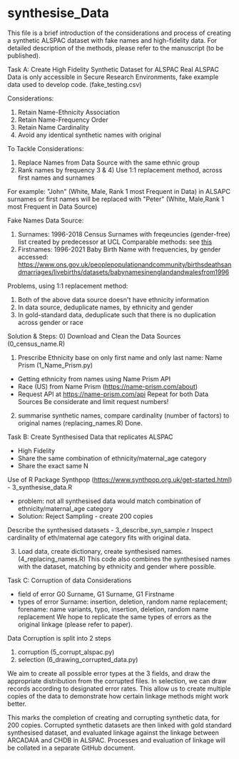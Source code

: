 # synthesise_Data
This file is a brief introduction of the considerations and process of creating a synthetic ALSPAC dataset with fake names and high-fidelity data.
For detailed description of the methods, please refer to the manuscript (to be published).

Task A: Create High Fidelity Synthetic Dataset for ALSPAC
Real ALSPAC Data is only accessible in Secure Research Environments, fake example data used to develop code. (fake_testing.csv)

Considerations: 
1) Retain Name-Ethnicity Association
2) Retain Name-Frequency Order
3) Retain Name Cardinality
4) Avoid any identical synthetic names with original

To Tackle Considerations:
1) Replace Names from Data Source with the same ethnic group
2) Rank names by frequency
3 & 4) Use 1:1 replacement method, across first names and surnames

For example:
"John" (White, Male, Rank 1 most Frequent in Data) in ALSAPC surnames or first names will be replaced with 
"Peter" (White, Male,Rank 1 most Frequent in Data Source)

Fake Names Data Source:
1) Surnames: 1996-2018 Census Surnames with freqeuncies (gender-free)
list created by predecessor at UCL
Comparable methods: see [this]([url](https://eprints.lse.ac.uk/115497/1/WP_342.pdf)) 
3) Firstnames: 1996-2021 Baby Birth Name with frequencies, by gender
accessed: https://www.ons.gov.uk/peoplepopulationandcommunity/birthsdeathsandmarriages/livebirths/datasets/babynamesinenglandandwalesfrom1996

Problems, using 1:1 replacement method:
1) Both of the above data source doesn't have ethnicity information
2) In data source, deduplicate names, by ethnicity and gender
3) In gold-standard data, deduplicate such that there is no duplication across gender or race


Solution & Steps:
0) Download and Clean the Data Sources (0_census_name.R)
1) Prescribe Ethnicity base on only first name and only last name: Name Prism (1_Name_Prism.py)
- Getting ethnicity from names using Name Prism API
- Race (US) from Name Prism (https://name-prism.com/about)
- Request API at https://name-prism.com/api
Repeat for both Data Sources
Be considerate and limit request numbers!

2) summarise synthetic names, compare cardinality (number of factors) to original names (replacing_names.R)
Done.

Task B: Create Synthesised Data that replicates ALSPAC
- High Fidelity
- Share the same combination of ethnicity/maternal_age category
- Share the exact same N

Use of R Package Synthpop (https://www.synthpop.org.uk/get-started.html) - 3_synthesise_data.R
- problem: not all synthesised data would match combination of ethnicity/maternal_age category
- Solution: Reject Sampling - create 200 copies

Describe the synthesised datasets - 3_describe_syn_sample.r
Inspect cardinality of eth/maternal age category fits with original data.

3) Load data, create dictionary, create synthesised names. (4_replacing_names.R)
This code also combines the synthesised names with the dataset, matching by ethnicity and gender where possible.

Task C: Corruption of data 
Considerations
- field of error 
G0 Surname, G1 Surname, G1 Firstname
- types of error 
Surname: insertion, deletion, random name replacement; 
forename: name variants, typo, insertion, deletion, random name replacement
We hope to replicate the same types of errors as the original linkage (please refer to paper). 

Data Corruption is split into 2 steps
1) corruption (5_corrupt_alspac.py)
2) selection (6_drawing_corrupted_data.py)

We aim to create all possible error types at the 3 fields, and draw the appropriate distribution from the corrupted files.
In selection, we can draw records according to designated error rates. This allow us to create multiple copies of the data to demonstrate how certain linkage methods might work better.

This marks the completion of creating and corrupting synthetic data, for 200 copies.
Corrupted synthetic datasets are then linked with gold standard synthesised dataset, and evaluated linkage against the linkage between ARCADAIA and CHDB in ALSPAC. Processes and evaluation of linkage will be collated in a separate GitHub document. 














